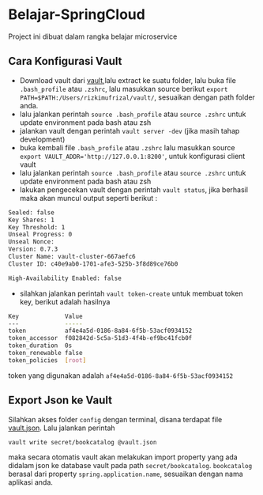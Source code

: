 # Belajar-SpringCloud
Project ini dibuat dalam rangka belajar microservice

## Cara Konfigurasi Vault

* Download vault dari [vault](https://www.vaultproject.io/),lalu extract ke suatu folder, lalu buka file `.bash_profile` atau `.zshrc`, lalu masukkan source berikut `export PATH=$PATH:/Users/rizkimufrizal/vault/`, sesuaikan dengan path folder anda.
* lalu jalankan perintah `source .bash_profile` atau `source .zshrc` untuk update environment pada bash atau zsh
* jalankan vault dengan perintah `vault server -dev` (jika masih tahap development)
* buka kembali file `.bash_profile` atau `.zshrc` lalu masukkan source `export VAULT_ADDR='http://127.0.0.1:8200'`, untuk konfigurasi client vault
* lalu jalankan perintah `source .bash_profile` atau `source .zshrc` untuk update environment pada bash atau zsh
* lakukan pengecekan vault dengan perintah `vault status`, jika berhasil maka akan muncul output seperti berikut :

```bash
Sealed: false
Key Shares: 1
Key Threshold: 1
Unseal Progress: 0
Unseal Nonce:
Version: 0.7.3
Cluster Name: vault-cluster-667aefc6
Cluster ID: c40e9ab0-1701-afe3-525b-3f8d89ce76b0

High-Availability Enabled: false
```

* silahkan jalankan perintah `vault token-create` untuk membuat token key, berikut adalah hasilnya

```bash
Key            	Value
---            	-----
token          	af4e4a5d-0186-8a84-6f5b-53acf0934152
token_accessor 	f082842d-5c5a-51d3-4f4b-ef9bc41fcb0f
token_duration 	0s
token_renewable	false
token_policies 	[root]
```

token yang digunakan adalah `af4e4a5d-0186-8a84-6f5b-53acf0934152`

## Export Json ke Vault

Silahkan akses folder `config` dengan terminal, disana terdapat file [vault.json](https://github.com/RizkiMufrizal/Belajar-SpringCloud/blob/master/config/vault.json). Lalu jalankan perintah 

```bash
vault write secret/bookcatalog @vault.json
```

maka secara otomatis vault akan melakukan import property yang ada didalam json ke database vault pada path `secret/bookcatalog`. `bookcatalog` berasal dari property `spring.application.name`, sesuaikan dengan nama aplikasi anda.
